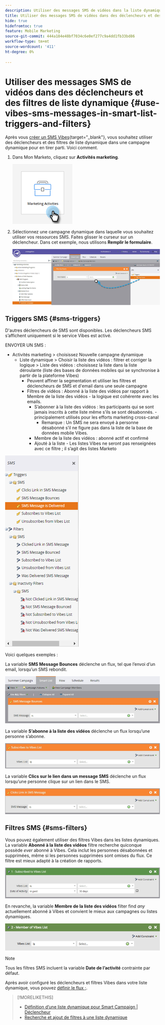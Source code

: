```yaml
---
description: Utiliser des messages SMS de vidéos dans la liste dynamique Triggers et filtres - Documents Marketo - Documentation du produit
title: Utiliser des messages SMS de vidéos dans des déclencheurs et des filtres de liste dynamique
hide: true
hidefromtoc: true
feature: Mobile Marketing
source-git-commit: 444a184e48bf7034c6e0ef277c9a4dd1fb33bd86
workflow-type: tm+mt
source-wordcount: '411'
ht-degree: 0%

---
```


# Utiliser des messages SMS de vidéos dans des déclencheurs et des filtres de liste dynamique {#use-vibes-sms-messages-in-smart-list-triggers-and-filters}

Après vous [créer un SMS Vibes](/help/marketo/product-docs/mobile-marketing/vibes-sms-messages/create-a-vibes-sms-message.md){target="_blank"}, vous souhaitez utiliser des déclencheurs et des filtres de liste dynamique dans une campagne dynamique pour en tirer parti. Voici comment.

1. Dans Mon Marketo, cliquez sur **Activités marketing**.

   ![](assets/use-vibes-sms-messages-in-smart-list-triggers-and-filters-1.png)

1. Sélectionnez une campagne dynamique dans laquelle vous souhaitez utiliser vos ressources SMS. Faites glisser le curseur sur un déclencheur. Dans cet exemple, nous utilisons **Remplir le formulaire**.

   ![](assets/fills-out-form-pull-over.jpg)

## Triggers SMS {#sms-triggers}

D&#39;autres déclencheurs de SMS sont disponibles. Les déclencheurs SMS s’affichent uniquement si le service Vibes est activé.

ENVOYER UN SMS :

* Activités marketing > choisissez Nouvelle campagne dynamique
   * Liste dynamique > Choisir la liste des vidéos : filtrer et corriger la logique > Liste des vidéos : choisissez la liste dans la liste déroulante (liste des bases de données mobiles qui se synchronise à partir de la plateforme Vibes)
      * Peuvent affiner la segmentation et utiliser les filtres et déclencheurs de SMS et d&#39;email dans une seule campagne
      * Filtres de vidéos : Abonné à la liste des vidéos par rapport à Membre de la liste des vidéos - la logique est cohérente avec les emails.
         * S’abonner à la liste des vidéos : les participants qui se sont jamais inscrits à cette liste même s’ils se sont désabonnés.  - principalement utilisés pour les efforts marketing cross-canal
            * Remarque : Un SMS ne sera envoyé à personne désabonné s’il ne figure pas dans la liste de la base de données mobile Vibes.
         * Membre de la liste des vidéos : abonné actif et confirmé
         * Ajouté à la liste - Les listes Vibes ne seront pas renseignées avec ce filtre ; il s’agit des listes Marketo

![](assets/new-sms-search2.png)

Voici quelques exemples :

La variable **SMS Message Bounces** déclenche un flux, tel que l’envoi d’un email, lorsqu’un SMS rebondit.

![](assets/sms-message-bounces-real.jpg)

La variable **S’abonne à la liste des vidéos** déclenche un flux lorsqu’une personne s’abonne.

![](assets/subscribes-to-vibes-list-real.jpg)

La variable **Clics sur le lien dans un message SMS** déclenche un flux lorsqu’une personne clique sur un lien dans le SMS.

![](assets/clicks-link-in-sms-message.jpg)

## Filtres SMS {#sms-filters}

Vous pouvez également utiliser des filtres Vibes dans les listes dynamiques. La variable **Abonné à la liste des vidéos** filtre recherche quiconque possède *ever* abonné à Vibes. Cela inclut les personnes désabonnées et supprimées, même si les personnes supprimées sont omises du flux. Ce filtre est mieux adapté à la création de rapports.

![](assets/subscribed-to-vibes-list-filter-real.jpg)

En revanche, la variable **Membre de la liste des vidéos** filter find _any_ actuellement abonné à Vibes et convient le mieux aux campagnes ou listes dynamiques.

![](assets/image001.png)

>[!NOTE]
>
>Tous les filtres SMS incluent la variable **Date de l’activité** contrainte par défaut.

Après avoir configuré les déclencheurs et filtres Vibes dans votre liste dynamique, vous pouvez [définir le flux ;](/help/marketo/product-docs/mobile-marketing/vibes-sms-messages/add-a-flow-step-for-sms.md).

>[!MORELIKETHIS]
>
>* [Définition d’une liste dynamique pour Smart Campaign | Déclencheur](/help/marketo/product-docs/core-marketo-concepts/smart-campaigns/creating-a-smart-campaign/define-smart-list-for-smart-campaign-trigger.md)
>* [Recherche et ajout de filtres à une liste dynamique](/help/marketo/product-docs/core-marketo-concepts/smart-lists-and-static-lists/creating-a-smart-list/find-and-add-filters-to-a-smart-list.md)
